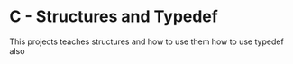 # C - Structures and Typedef

This projects teaches structures and how to use them
how to use typedef also

